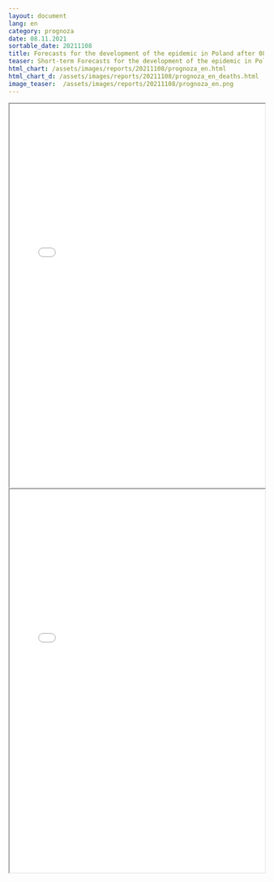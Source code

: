 ```yaml
---
layout: document
lang: en
category: prognoza
date: 08.11.2021
sortable_date: 20211108
title: Forecasts for the development of the epidemic in Poland after 08.11.2021 
teaser: Short-term Forecasts for the development of the epidemic in Poland.
html_chart: /assets/images/reports/20211108/prognoza_en.html
html_chart_d: /assets/images/reports/20211108/prognoza_en_deaths.html
image_teaser:  /assets/images/reports/20211108/prognoza_en.png
---
```


<div style="text-align: center" class="row 80%">
    <span class="image fit">
        <iframe src="{{ page.html_chart }}" alt="" style="width: 100%; height:54em;"></iframe>
    </span>
</div>

<div style="text-align: center" class="row 80%">
    <span class="image fit">
        <iframe src="{{ page.html_chart_d }}" alt="" style="width: 100%; height:54em;"></iframe>
    </span>
</div>
